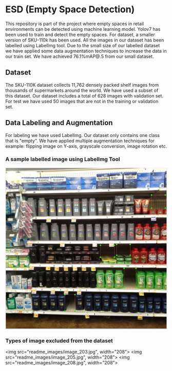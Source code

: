 # ESD (Empty Space Detection)

This repository is part of the project where empty spaces in retail environments can be detected using machine learning model. Yolov7 has been used to train and detect the empty spaces. For dataset, a smaller version of SKU-110k has been used. All the images in our dataset has been labelled using LabelImg tool. Due to the small size of our labelled dataset we have applied some data augmentation techniques to increase the data in our train set. We have achieved 76.1%mAP@.5 from our small dataset.

## Dataset

The SKU-110K dataset collects 11,762 densely packed shelf images from thousands of supermarkets around the world. We have used a subset of this dataset. Our dataset includes a total of 628 images with validation set. For test we have used 50 images that are not in the training or validation set.

## Data Labeling and Augmentation

For labeling we have used LabelImg. Our dataset only contains one class that is "empty". We have applied multiple augmentation techniques for example: flipping image on Y-axis, grayscale conversion, image rotation etc.

### A sample labelled image using LabelImg Tool

<img src="readme_images/labelled img.png">

### Types of image excluded from the dataset

<img src="readme_images/image_203.jpg", width="208">
<img src="readme_images/image_205.jpg", width="208">
<img src="readme_images/image_208.jpg", width="208">
